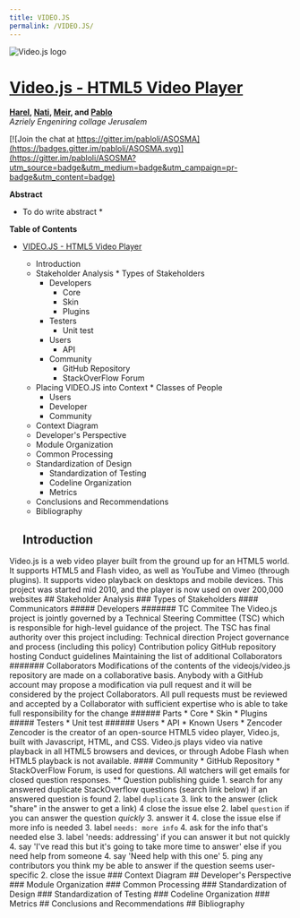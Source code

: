 ```yaml
---
title: VIDEO.JS
permalink: /VIDEO.JS/
---
```

![Video.js logo](http://videojs.com/img/logo.png)
# [Video.js - HTML5 Video Player](http://videojs.com)

<!-- -->

**[Harel](https://github.com/harella1), [Nati](https://github.com/natiohayun), [Meir](https://github.com/mwindowshz), and [Pablo](https://github.com/pabloli)**<br/>
*Azriely Engeniring collage Jerusalem*

[![Join the chat at https://gitter.im/pabloli/ASOSMA](https://badges.gitter.im/pabloli/ASOSMA.svg)](https://gitter.im/pabloli/ASOSMA?utm_source=badge&utm_medium=badge&utm_campaign=pr-badge&utm_content=badge)

**Abstract**

* To do write abstract *

**Table of Contents**

* [VIDEO.JS - HTML5 Video Player]()
	*	Introduction
	*	Stakeholder Analysis
	  * Types of Stakeholders
	      * Developers
	      	* Core
	      	* Skin
	      	* Plugins
	      * Testers
	      	* Unit test 
	      * Users
	      	* API 
	    * Community
	    	* GitHub Repository
	    	* StackOverFlow Forum
	*	Placing VIDEO.JS into Context
	  * Classes of People
	    * Users
	    * Developer
	    * Community
    * Context Diagram
	* Developer's Perspective
    * Module Organization
    * Common Processing
  	* Standardization of Design
	  * Standardization of Testing
	  * Codeline Organization
	  * Metrics
	* Conclusions and Recommendations
	* Bibliography
        
	##	Introduction
Video.js is a web video player built from the ground up for an HTML5 world. It supports HTML5 and Flash video, as well as YouTube and Vimeo (through plugins). It supports video playback on desktops and mobile devices. This project was started mid 2010, and the player is now used on over 200,000 websites
	##	Stakeholder Analysis
	### Types of Stakeholders
	#### Communicators
	##### Developers
	####### TC Commitee
	The Video.js project is jointly governed by a Technical Steering Committee (TSC) which is responsible for high-level guidance of the project.
	The TSC has final authority over this project including:
		Technical direction
		Project governance and process (including this policy)
		Contribution policy
		GitHub repository hosting
		Conduct guidelines
		Maintaining the list of additional Collaborators
	####### Collaborators
	Modifications of the contents of the videojs/video.js repository are made on a collaborative basis. Anybody with a GitHub account may propose a modification via pull request and it will be considered by the project Collaborators. All pull requests must be reviewed and accepted by a Collaborator with sufficient expertise who is able to take full responsibility for the change
	###### Parts
		* Core
		* Skin
		* Plugins
	##### Testers
		* Unit test
	###### Users
		* API 
		* Known Users
		*  Zencoder
				Zencoder is the creator of an open-source HTML5 video player, Video.js, built with Javascript, HTML, and CSS. Video.js plays video via native playback in all HTML5 browsers and devices, or through Adobe Flash when HTML5 playback is not available. 
	####  Community
	    	* GitHub Repository
	    	* StackOverFlow Forum, is used for questions. All watchers will get emails for closed question responses.
	    	** Question publishing guide
		1.	search for any answered duplicate StackOverflow questions (search link below)
		if an answered question is found
		    2.	label `duplicate`
		    3.	link to the answer (click "share" in the answer to get a link)
		    4	close the issue
		else
		    2. label `question`
		    if you can answer the question *quickly*
		        3.	answer it
		        4.	close the issue
		    else if more info is needed
		        3.	label `needs: more info`
		        4.	ask for the info that's needed
		    else
		        3.	label 'needs: addressing'
		        if you can answer it but not quickly
		            4.	say 'I've read this but it's going to take more time to answer'
		        else if you need help from someone
		            4.	say 'Need help with this one'
		            5.	ping any contributors you think my be able to answer 
            	if the question seems user-specific
		2. close the issue 
	### Context Diagram
	##  Developer's Perspective
  	### Module Organization
  	### Common Processing
  	### Standardization of Design
  	### Standardization of Testing
  	### Codeline Organization
  	### Metrics
  	##  Conclusions and Recommendations
  	##  Bibliography

